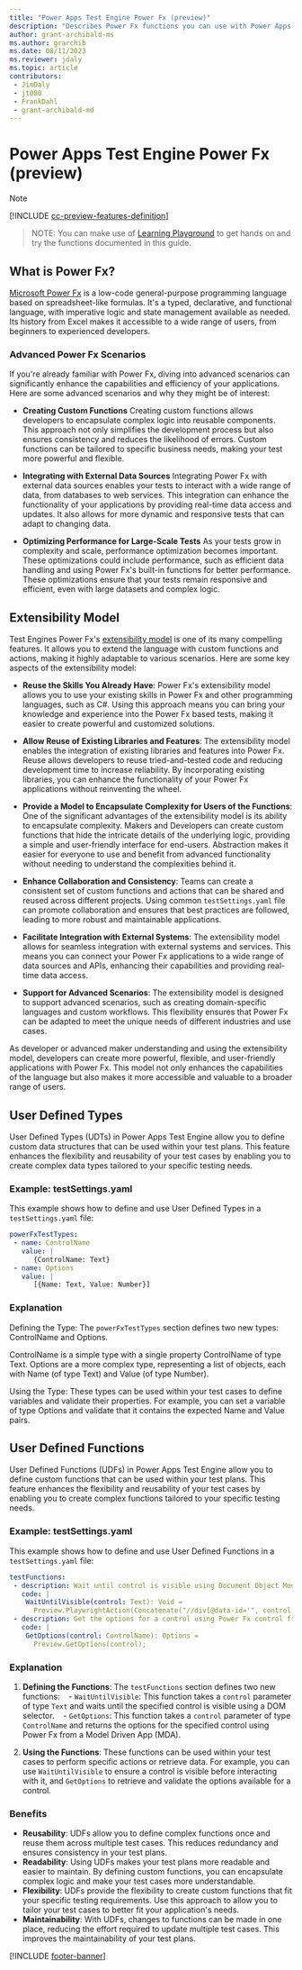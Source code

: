 ```yaml
---
title: "Power Apps Test Engine Power Fx (preview)"
description: "Describes Power Fx functions you can use with Power Apps Test Engine."
author: grant-archibald-ms
ms.author: grarchib
ms.date: 08/11/2023
ms.reviewer: jdaly
ms.topic: article
contributors:
 - JimDaly
 - jt000
 - FrankDahl
 - grant-archibald-md
---
```


# Power Apps Test Engine Power Fx (preview)

> [!NOTE]
> [!INCLUDE [cc-preview-features-definition](../includes/cc-preview-features-definition.md)]

> NOTE:
> You can make use of [Learning Playground](https://microsoft.github.io/PowerApps-TestEngine/learning/playground/) to get hands on and try the functions documented in this guide.

## What is Power Fx?

[Microsoft Power Fx](../power-fx/overview.md) is a low-code general-purpose programming language based on spreadsheet-like formulas. It's a typed, declarative, and functional language, with imperative logic and state management available as needed. Its history from Excel makes it accessible to a wide range of users, from beginners to experienced developers.

### Advanced Power Fx Scenarios

If you're already familiar with Power Fx, diving into advanced scenarios can significantly enhance the capabilities and efficiency of your applications. Here are some advanced scenarios and why they might be of interest:

- **Creating Custom Functions** Creating custom functions allows developers to encapsulate complex logic into reusable components. This approach not only simplifies the development process but also ensures consistency and reduces the likelihood of errors. Custom functions can be tailored to specific business needs, making your test more powerful and flexible.

- **Integrating with External Data Sources** Integrating Power Fx with external data sources enables your tests to interact with a wide range of data, from databases to web services. This integration can enhance the functionality of your applications by providing real-time data access and updates. It also allows for more dynamic and responsive tests that can adapt to changing data.

- **Optimizing Performance for Large-Scale Tests** As your tests grow in complexity and scale, performance optimization becomes important. These optimizations could include performance, such as efficient data handling and using Power Fx's built-in functions for better performance. These optimizations ensure that your tests remain responsive and efficient, even with large datasets and complex logic.

## Extensibility Model

Test Engines Power Fx's [extensibility model](./extensibility.md) is one of its many compelling features. It allows you to extend the language with custom functions and actions, making it highly adaptable to various scenarios. Here are some key aspects of the extensibility model:

- **Reuse the Skills You Already Have**: Power Fx's extensibility model allows you to use your existing skills in Power Fx and other programming languages, such as C#. Using this approach means you can bring your knowledge and experience into the Power Fx based tests, making it easier to create powerful and customized solutions.

- **Allow Reuse of Existing Libraries and Features**: The extensibility model enables the integration of existing libraries and features into Power Fx. Reuse allows developers to reuse tried-and-tested code and reducing development time to increase reliability. By incorporating existing libraries, you can enhance the functionality of your Power Fx applications without reinventing the wheel.

- **Provide a Model to Encapsulate Complexity for Users of the Functions**: One of the significant advantages of the extensibility model is its ability to encapsulate complexity. Makers and Developers can create custom functions that hide the intricate details of the underlying logic, providing a simple and user-friendly interface for end-users. Abstraction makes it easier for everyone to use and benefit from advanced functionality without needing to understand the complexities behind it.

- **Enhance Collaboration and Consistency**: Teams can create a consistent set of custom functions and actions that can be shared and reused across different projects. Using common `testSettings.yaml` file can promote collaboration and ensures that best practices are followed, leading to more robust and maintainable applications.

- **Facilitate Integration with External Systems**: The extensibility model allows for seamless integration with external systems and services. This means you can connect your Power Fx applications to a wide range of data sources and APIs, enhancing their capabilities and providing real-time data access.

- **Support for Advanced Scenarios**: The extensibility model is designed to support advanced scenarios, such as creating domain-specific languages and custom workflows. This flexibility ensures that Power Fx can be adapted to meet the unique needs of different industries and use cases.

As developer or advanced maker understanding and using the extensibility model, developers can create more powerful, flexible, and user-friendly applications with Power Fx. This model not only enhances the capabilities of the language but also makes it more accessible and valuable to a broader range of users.

## User Defined Types

User Defined Types (UDTs) in Power Apps Test Engine allow you to define custom data structures that can be used within your test plans. This feature enhances the flexibility and reusability of your test cases by enabling you to create complex data types tailored to your specific testing needs.

### Example: testSettings.yaml

This example shows how to define and use User Defined Types in a `testSettings.yaml` file:

```yaml
powerFxTestTypes:
 - name: ControlName
   value: |
      {ControlName: Text} 
 - name: Options
   value: |
      [{Name: Text, Value: Number}]   
```

### Explanation

Defining the Type: The `powerFxTestTypes` section defines two new types: ControlName and Options.

ControlName is a simple type with a single property ControlName of type Text.
Options are a more complex type, representing a list of objects, each with Name (of type Text) and Value (of type Number).

Using the Type: These types can be used within your test cases to define variables and validate their properties. For example, you can set a variable of type Options and validate that it contains the expected Name and Value pairs.

## User Defined Functions

User Defined Functions (UDFs) in Power Apps Test Engine allow you to define custom functions that can be used within your test plans. This feature enhances the flexibility and reusability of your test cases by enabling you to create complex functions tailored to your specific testing needs.

### Example: testSettings.yaml

This example shows how to define and use User Defined Functions in a `testSettings.yaml` file:

```yaml
testFunctions:
 - description: Wait until control is visible using Document Object Model (DOM) selector
   code: |
    WaitUntilVisible(control: Text): Void = 
      Preview.PlaywrightAction(Concatenate("//div[@data-id='", control, "']"), "wait");
 - description: Get the options for a control using Power Fx control from Model Driven App (MDA)
   code: |
    GetOptions(control: ControlName): Options =
      Preview.GetOptions(control);
```

### Explanation

1. **Defining the Functions**: The `testFunctions` section defines two new functions:
   - `WaitUntilVisible`: This function takes a `control` parameter of type `Text` and waits until the specified control is visible using a DOM selector.
   - `GetOptions`: This function takes a `control` parameter of type `ControlName` and returns the options for the specified control using Power Fx from a Model Driven App (MDA).

2. **Using the Functions**: These functions can be used within your test cases to perform specific actions or retrieve data. For example, you can use `WaitUntilVisible` to ensure a control is visible before interacting with it, and `GetOptions` to retrieve and validate the options available for a control.

### Benefits

- **Reusability**: UDFs allow you to define complex functions once and reuse them across multiple test cases. This reduces redundancy and ensures consistency in your test plans.
- **Readability**: Using UDFs makes your test plans more readable and easier to maintain. By defining custom functions, you can encapsulate complex logic and make your test cases more understandable.
- **Flexibility**: UDFs provide the flexibility to create custom functions that fit your specific testing requirements. Use this approach to allow you to tailor your test cases to better fit your application's needs.
- **Maintainability**: With UDFs, changes to functions can be made in one place, reducing the effort required to update multiple test cases. This improves the maintainability of your test plans.

[!INCLUDE [footer-banner](../includes/footer-banner.md)]
